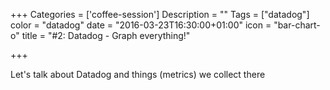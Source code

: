 +++
Categories = ['coffee-session']
Description = ""
Tags = ["datadog"]
color = "datadog"
date = "2016-03-23T16:30:00+01:00"
icon = "bar-chart-o"
title = "#2: Datadog - Graph everything!"

+++

Let's talk about Datadog and things (metrics) we collect there

